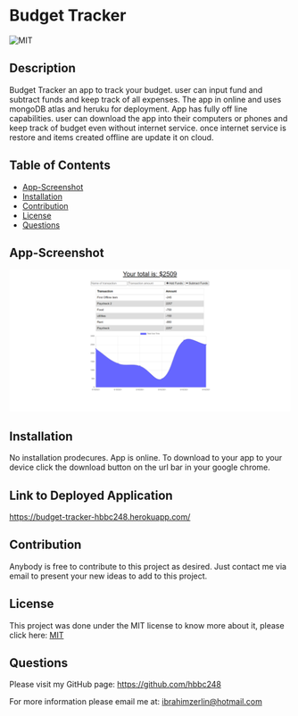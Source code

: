 #  Budget Tracker

  ![MIT](https://img.shields.io/badge/License-MIT-green)

  ## Description
  Budget Tracker an app to track your budget. user can input fund and subtract funds and keep track of all expenses. The app in online and uses mongoDB atlas and heruku for deployment. App has fully off line capabilities. user can download the app into their computers or phones and keep track of budget even without internet service. once internet service is restore and items created offline are update it on cloud. 

  ## Table of Contents

  * [App-Screenshot](#App-Screenshot)
  * [Installation](#installation)
  * [Contribution](#contribution)
  * [License](#license)
  * [Questions](#questions)

  
  ## App-Screenshot

  ![Budget-Tracker](./screenshot.png)

  ## Installation
  No installation prodecures. App is online. To download to your app to your device click the download button on the url bar in your google chrome. 

  ## Link to Deployed Application
  https://budget-tracker-hbbc248.herokuapp.com/

  ## Contribution
  Anybody is free to contribute to this project as desired. Just contact me via email to present your new ideas to add to this project.

  ## License
  This project was done under the MIT license to know more about it, please click here: [MIT](https://choosealicense.com/licenses/mit/)

  ## Questions
  Please visit my GitHub page: https://github.com/hbbc248
  
  For more information please email me at: ibrahimzerlin@hotmail.com

 